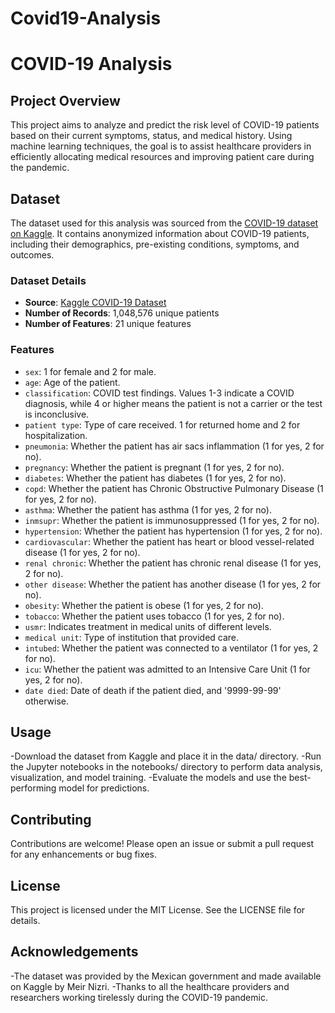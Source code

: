 # Covid19-Analysis
# COVID-19 Analysis

## Project Overview
This project aims to analyze and predict the risk level of COVID-19 patients based on their current symptoms, status, and medical history. Using machine learning techniques, the goal is to assist healthcare providers in efficiently allocating medical resources and improving patient care during the pandemic.

## Dataset
The dataset used for this analysis was sourced from the [COVID-19 dataset on Kaggle](https://www.kaggle.com/datasets/meirnizri/covid19-dataset/data). It contains anonymized information about COVID-19 patients, including their demographics, pre-existing conditions, symptoms, and outcomes.

### Dataset Details
- **Source**: [Kaggle COVID-19 Dataset](https://www.kaggle.com/datasets/meirnizri/covid19-dataset/data)
- **Number of Records**: 1,048,576 unique patients
- **Number of Features**: 21 unique features

### Features
- `sex`: 1 for female and 2 for male.
- `age`: Age of the patient.
- `classification`: COVID test findings. Values 1-3 indicate a COVID diagnosis, while 4 or higher means the patient is not a carrier or the test is inconclusive.
- `patient type`: Type of care received. 1 for returned home and 2 for hospitalization.
- `pneumonia`: Whether the patient has air sacs inflammation (1 for yes, 2 for no).
- `pregnancy`: Whether the patient is pregnant (1 for yes, 2 for no).
- `diabetes`: Whether the patient has diabetes (1 for yes, 2 for no).
- `copd`: Whether the patient has Chronic Obstructive Pulmonary Disease (1 for yes, 2 for no).
- `asthma`: Whether the patient has asthma (1 for yes, 2 for no).
- `inmsupr`: Whether the patient is immunosuppressed (1 for yes, 2 for no).
- `hypertension`: Whether the patient has hypertension (1 for yes, 2 for no).
- `cardiovascular`: Whether the patient has heart or blood vessel-related disease (1 for yes, 2 for no).
- `renal chronic`: Whether the patient has chronic renal disease (1 for yes, 2 for no).
- `other disease`: Whether the patient has another disease (1 for yes, 2 for no).
- `obesity`: Whether the patient is obese (1 for yes, 2 for no).
- `tobacco`: Whether the patient uses tobacco (1 for yes, 2 for no).
- `usmr`: Indicates treatment in medical units of different levels.
- `medical unit`: Type of institution that provided care.
- `intubed`: Whether the patient was connected to a ventilator (1 for yes, 2 for no).
- `icu`: Whether the patient was admitted to an Intensive Care Unit (1 for yes, 2 for no).
- `date died`: Date of death if the patient died, and '9999-99-99' otherwise.

## Usage
-Download the dataset from Kaggle and place it in the data/ directory.
-Run the Jupyter notebooks in the notebooks/ directory to perform data analysis, visualization, and model training.
-Evaluate the models and use the best-performing model for predictions.

## Contributing

Contributions are welcome! Please open an issue or submit a pull request for any enhancements or bug fixes.

## License
This project is licensed under the MIT License. See the LICENSE file for details.

## Acknowledgements
-The dataset was provided by the Mexican government and made available on Kaggle by Meir Nizri.
-Thanks to all the healthcare providers and researchers working tirelessly during the COVID-19 pandemic.
